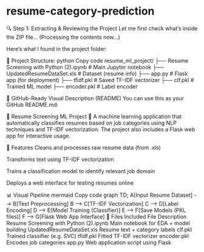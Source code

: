 # resume-category-prediction

🔍 Step 1: Extracting & Reviewing the Project
Let me first check what’s inside the ZIP file…
(Processing the contents now…)

Here’s what I found in the project folder:

📂 Project Structure:
python
Copy code
resume_ml_project/
├── Resume Screening with Python (2).ipynb   # Main Jupyter notebook
├── UpdatedResumeDataSet.xls                # Dataset (resume info)
├── app.py                                  # Flask app (for deployment)
├── tfidf.pkl                               # Saved TF-IDF vectorizer
├── clf.pkl                                 # Trained ML model
├── encoder.pkl                             # Label encoder

🧠 GitHub-Ready Visual Description (README)
You can use this as your GitHub README.md:

🧾 Resume Screening ML Project
🚀 A machine learning application that automatically classifies resumes based on job categories using NLP techniques and TF-IDF vectorization. The project also includes a Flask web app for interactive usage.

📌 Features
Cleans and processes raw resume data (from .xls)

Transforms text using TF-IDF vectorization

Trains a classification model to identify relevant job domain

Deploys a web interface for testing resumes online

📊 Visual Pipeline
mermaid
Copy code
graph TD;
    A[Input Resume Dataset] --> B[Text Preprocessing]
    B --> C[TF-IDF Vectorization]
    C --> D[Label Encoding]
    D --> E[Model Training (Classifier)]
    E --> F[Save Models (PKL files)]
    F --> G[Flask Web App Interface]
📁 Files Included
File	Description
Resume Screening with Python (2).ipynb	Main notebook for EDA + model building
UpdatedResumeDataSet.xls	Resume text + category labels
clf.pkl	Trained classifier (e.g. SVC)
tfidf.pkl	Fitted TF-IDF vectorizer
encoder.pkl	Encodes job categories
app.py	Web application script using Flask

